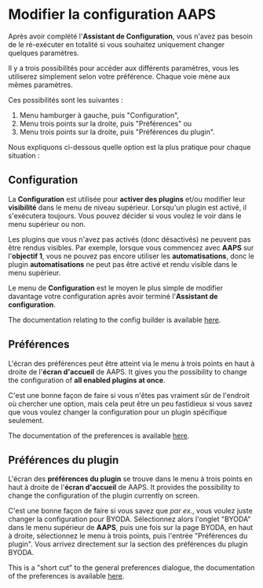 # Modifier la configuration AAPS

Après avoir complété l'**Assistant de Configuration**, vous n'avez pas besoin de le ré-exécuter en totalité si vous souhaitez uniquement changer quelques paramètres.

Il y a trois possibilités pour accéder aux différents paramètres, vous les utiliserez simplement selon votre préférence. Chaque voie mène aux mêmes paramètres.

Ces possibilités sont les suivantes :

1. Menu hamburger à gauche, puis "Configuration",
2. Menu trois points sur la droite, puis "Préférences" ou
3. Menu trois points sur la droite, puis "Préférences du plugin".

Nous expliquons ci-dessous quelle option est la plus pratique pour chaque situation :

## Configuration

La **Configuration** est utilisée pour **activer des plugins** et/ou modifier leur **visibilité** dans le menu de niveau supérieur. Lorsqu'un plugin est activé, il s'exécutera toujours. Vous pouvez décider si vous voulez le voir dans le menu supérieur ou non.

Les plugins que vous n'avez pas activés (donc désactivés) ne peuvent pas être rendus visibles. Par exemple, lorsque vous commencez avec **AAPS** sur l'**objectif 1**, vous ne pouvez pas encore utiliser les **automatisations**, donc le plugin **automatisations** ne peut pas être activé et rendu visible dans le menu supérieur.

Le menu de **Configuration** est le moyen le plus simple de modifier davantage votre configuration après avoir terminé l'**Assistant de configuration**.

The documentation relating to the config builder is available [here](../SettingUpAaps/ConfigBuilder.md).

## Préférences

L'écran des préférences peut être atteint via le menu à trois points en haut à droite de l'**écran d'accueil** de AAPS. It gives you the possibility to change the configuration of **all enabled plugins at once**.

C'est une bonne façon de faire si vous n'êtes pas vraiment sûr de l'endroit où chercher une option, mais cela peut être un peu fastidieux si vous savez que vous voulez changer la configuration pour un plugin spécifique seulement.

The documentation of the preferences is available [here](../SettingUpAaps/Preferences.md).

## Préférences du plugin

L'écran des **préférences du plugin** se trouve dans le menu à trois points en haut à droite de l'**écran d'accueil** de AAPS. It provides the possibility to change the configuration of the plugin currently on screen.

C'est une bonne façon de faire si vous savez que _par ex._, vous voulez juste changer la configuration pour BYODA. Sélectionnez alors l'onglet "BYODA" dans le menu supérieur de **AAPS**, puis une fois sur la page BYODA, en haut à droite, sélectionnez le menu à trois points, puis l'entrée "Préférences du plugin". Vous arrivez directement sur la section des préférences du plugin BYODA.

This is a "short cut" to the general preferences dialogue, the documentation of the preferences is available [here](../SettingUpAaps/Preferences.md).
